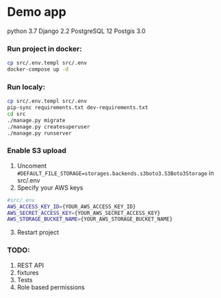 # Demo app
python 3.7
Django 2.2
PostgreSQL 12
Postgis 3.0

### Run project in docker:
```sh
cp src/.env.templ src/.env
docker-compose up -d
```

### Run localy:
```sh
cp src/.env.templ src/.env
pip-sync requirements.txt dev-requirements.txt
cd src
./manage.py migrate
./manage.py createsuperuser
./manage.py runserver
```

### Enable S3 upload
1. Uncoment `#DEFAULT_FILE_STORAGE=storages.backends.s3boto3.S3Boto3Storage` in src/.env
2. Specify your AWS keys 
```sh 
#src/.env
AWS_ACCESS_KEY_ID={YOUR_AWS_ACCESS_KEY_ID}
AWS_SECRET_ACCESS_KEY={YOUR_AWS_SECRET_ACCESS_KEY}
AWS_STORAGE_BUCKET_NAME={YOUR_AWS_STORAGE_BUCKET_NAME}
```
3. Restart project


### TODO:
1. REST API
2. fixtures
3. Tests
4. Role based permissions
